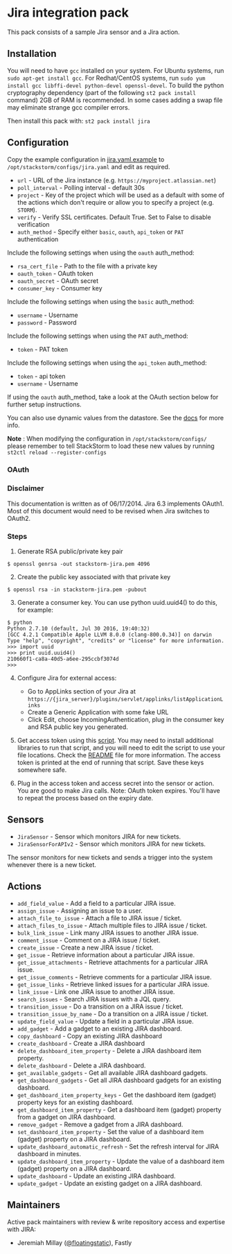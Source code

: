 # Jira integration pack

This pack consists of a sample Jira sensor and a Jira action.

## Installation

You will need to have `gcc` installed on your system.
For Ubuntu systems, run `sudo apt-get install gcc`.
For Redhat/CentOS systems, run `sudo yum install gcc libffi-devel python-devel openssl-devel`.
To build the python cryptography dependency (part of the following `st2 pack install` command) 2GB of RAM is recommended.
In some cases adding a swap file may eliminate strange gcc compiler errors.

Then install this pack with: `st2 pack install jira`

## Configuration

Copy the example configuration in [jira.yaml.example](./jira.yaml.example)
to `/opt/stackstorm/configs/jira.yaml` and edit as required.

* ``url`` - URL of the Jira instance (e.g. ``https://myproject.atlassian.net``)
* ``poll_interval`` - Polling interval - default 30s
* ``project`` - Key of the project which will be used as a default with some of the actions which
  don't require or allow you to specify a project (e.g. ``STORM``).
* ``verify`` - Verify SSL certificates. Default True. Set to False to disable verification
* ``auth_method`` - Specify either `basic`, `oauth`, `api_token` or `PAT` authentication

Include the following settings when using the `oauth` auth_method:

* ``rsa_cert_file`` - Path to the file with a private key
* ``oauth_token`` - OAuth token
* ``oauth_secret`` - OAuth secret
* ``consumer_key`` - Consumer key

Include the following settings when using the `basic` auth_method:

* ``username`` - Username
* ``password`` - Password

Include the following settings when using the `PAT` auth_method:

* ``token`` - PAT token

Include the following settings when using the `api_token` auth_method:

* ``token`` - api token
* ``username`` - Username

If using the `oauth` auth_method, take a look at the OAuth section below for further setup instructions.

You can also use dynamic values from the datastore. See the
[docs](https://docs.stackstorm.com/reference/pack_configs.html) for more info.

**Note** : When modifying the configuration in `/opt/stackstorm/configs/` please
           remember to tell StackStorm to load these new values by running
           `st2ctl reload --register-configs`

### OAuth

### Disclaimer

This documentation is written as of 06/17/2014.
Jira 6.3 implements OAuth1.
Most of this document would need to be revised when Jira switches to OAuth2.

### Steps

1. Generate RSA public/private key pair

```shell
$ openssl genrsa -out stackstorm-jira.pem 4096
```

2. Create the public key associated with that private key

```shell
$ openssl rsa -in stackstorm-jira.pem -pubout
```

3. Generate a consumer key. You can use python uuid.uuid4() to do this, for example:

```shell
$ python
Python 2.7.10 (default, Jul 30 2016, 19:40:32)
[GCC 4.2.1 Compatible Apple LLVM 8.0.0 (clang-800.0.34)] on darwin
Type "help", "copyright", "credits" or "license" for more information.
>>> import uuid
>>> print uuid.uuid4()
210660f1-ca8a-40d5-a6ee-295ccbf3074d
>>>
```

4. Configure Jira for external access:

    * Go to AppLinks section of your Jira at `https://{jira_server}/plugins/servlet/applinks/listApplicationLinks`
    * Create a Generic Application with some fake URL
    * Click Edit, choose IncomingAuthentication, plug in the consumer key and RSA public key you generated.

5. Get access token using this [script](https://github.com/lakshmi-kannan/jira-oauth-access-token-generator/blob/master/generate_access_token.py).
   You may need to install additional libraries to run that script, and you will need to edit the script to use your file locations.
   Check the [README](https://github.com/lakshmi-kannan/jira-oauth-access-token-generator/blob/master/README.md) file for more information.
   The access token is printed at the end of running that script.
   Save these keys somewhere safe.

6. Plug in the access token and access secret into the sensor or action.
   You are good to make Jira calls.
   Note: OAuth token expires.
   You'll have to repeat the process based on the expiry date.

## Sensors

* ``JiraSensor`` - Sensor which monitors JIRA for new tickets.
* ``JiraSensorForAPIv2`` - Sensor which monitors JIRA for new tickets.

The sensor monitors for new tickets and sends a trigger into the system whenever there is a new ticket.

## Actions

* ``add_field_value`` - Add a field to a particular JIRA issue.
* ``assign_issue`` - Assigning an issue to a user.
* ``attach_file_to_issue`` - Attach a file to JIRA issue / ticket.
* ``attach_files_to_issue`` - Attach multiple files to JIRA issue / ticket.
* ``bulk_link_issue`` - Link many JIRA issues to another JIRA issue.
* ``comment_issue`` - Comment on a JIRA issue / ticket.
* ``create_issue`` - Create a new JIRA issue / ticket.
* ``get_issue`` - Retrieve information about a particular JIRA issue.
* ``get_issue_attachments`` - Retrieve attachments for a particular JIRA issue.
* ``get_issue_comments`` - Retrieve comments for a particular JIRA issue.
* ``get_issue_links`` - Retrieve linked issues for a particular JIRA issue.
* ``link_issue`` - Link one JIRA issue to another JIRA issue.
* ``search_issues`` - Search JIRA issues with a JQL query.
* ``transition_issue`` - Do a transition on a JIRA issue / ticket.
* ``transition_issue_by_name`` - Do a transition on a JIRA issue / ticket.
* ``update_field_value`` - Update a field in a particular JIRA issue.
* ``add_gadget`` - Add a gadget to an existing JIRA dashboard.
* ``copy_dashboard`` - Copy an existing JIRA dashboard
* ``create_dashboard`` - Create a JIRA dashboard
* ``delete_dashboard_item_property`` - Delete a JIRA dashboard item property.
* ``delete_dashboard`` - Delete a JIRA dashboard.
* ``get_available_gadgets`` - Get all available JIRA dashboard gadgets.
* ``get_dashboard_gadgets`` - Get all JIRA dashboard gadgets for an existing dashboard.
* ``get_dashboard_item_property_keys`` - Get the dashboard item (gadget) property keys for an existing dashboard.
* ``get_dashboard_item_property`` - Get a dashboard item (gadget) property from a gadget on JIRA dashboard.
* ``remove_gadget`` - Remove a gadget from a JIRA dashboard.
* ``set_dashboard_item_property`` - Set the value of a dashboard item (gadget) property on a JIRA dashboard.
* ``update_dashboard_automatic_refresh`` - Set the refresh interval for JIRA dashboard in minutes.
* ``update_dashboard_item_property`` - Update the value of a dashboard item (gadget) property on a JIRA dashboard.
* ``update_dashboard`` - Update an existing JIRA dashboard.
* ``update_gadget`` - Update an existing gadget on a JIRA dashboard.

## Maintainers
Active pack maintainers with review & write repository access and expertise with JIRA:
* Jeremiah Millay ([@floatingstatic](https://github.com/floatingstatic)), Fastly
